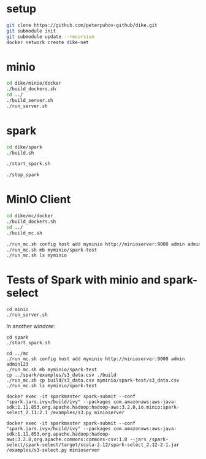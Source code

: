setup
=====

```bash
git clone https://github.com/peterpuhov-github/dike.git
git submodule init
git submodule update --recursive
docker network create dike-net
```

minio
=============
```bash
cd dike/minio/docker
./build_dockers.sh
cd ../
./build_server.sh
./run_server.sh
```
spark
=============
```bash
cd dike/spark
./build.sh

./start_spark.sh

./stop_spark
```

MinIO Client
=============
```bash
cd dike/mc/docker
./build_dockers.sh
cd ../
./build_mc.sh

./run_mc.sh config host add myminio http://minioserver:9000 admin admin123
./run_mc.sh mb myminio/spark-test
./run_mc.sh ls myminio
```


Tests of Spark with minio and spark-select
==========================================
```
cd minio
./run_server.sh
```
In another window:
```
cd spark
./start_spark.sh

cd ../mc
./run_mc.sh config host add myminio http://minioserver:9000 admin admin123
./run_mc.sh mb myminio/spark-test
cp ../spark/examples/s3_data.csv ./build
./run_mc.sh cp build/s3_data.csv myminio/spark-test/s3_data.csv
./run_mc.sh ls myminio/spark-test

docker exec -it sparkmaster spark-submit --conf "spark.jars.ivy=/build/ivy" --packages com.amazonaws:aws-java-sdk:1.11.853,org.apache.hadoop:hadoop-aws:3.2.0,io.minio:spark-select_2.11:2.1 /examples/s3.py minioserver

docker exec -it sparkmaster spark-submit --conf "spark.jars.ivy=/build/ivy" --packages com.amazonaws:aws-java-sdk:1.11.853,org.apache.hadoop:hadoop-aws:3.2.0,org.apache.commons:commons-csv:1.8 --jars /spark-select/spark-select/target/scala-2.12/spark-select_2.12-2.1.jar /examples/s3-select.py minioserver
```